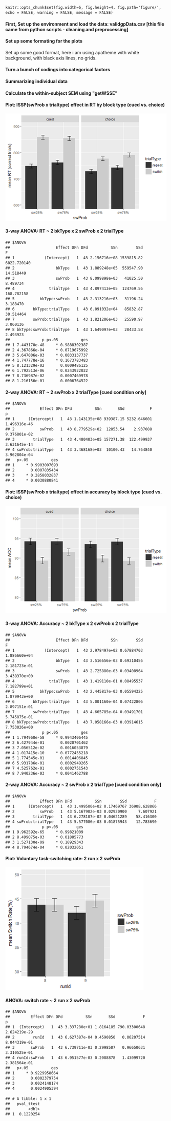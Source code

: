     knitr::opts_chunk$set(fig.width=6, fig.height=4, fig.path='figure/', echo = FALSE, warning = FALSE, message = FALSE)

#### First, Set up the environment and load the data: validgpData.csv \[this file came from python scripts - cleaning and preprocessing\]

#### Set up some formating for the plots

Set up some good format, here i am using apatheme with white background,
with black axis lines, no grids.

#### Turn a bunch of codings into categorical factors

#### Summarizing individual data

#### Calculate the within-subject SEM using "getWSSE"

#### Plot: ISSP(swProb x trialtype) effect in **RT** by block type (cued vs. choice)

![](figure/ISSP_RT_plot-1.png)

#### 3-way ANOVA: RT ~ 2 bkType x 2 swProb x 2 trialType

    ## $ANOVA
    ##                    Effect DFn DFd          SSn        SSd           F
    ## 1             (Intercept)   1  43 2.156716e+08 1539815.82 6022.720140
    ## 2                  bkType   1  43 1.889248e+05  559547.90   14.518449
    ## 3                  swProb   1  43 8.099898e+03   41025.50    8.489734
    ## 4               trialType   1  43 4.897413e+05  124769.56  168.782158
    ## 5           bkType:swProb   1  43 2.313216e+03   31196.24    3.188470
    ## 6        bkType:trialType   1  43 6.091032e+04   85832.87   30.514464
    ## 7        swProb:trialType   1  43 1.821206e+03   25590.97    3.060136
    ## 8 bkType:swProb:trialType   1  43 1.649097e+03   28433.58    2.493923
    ##              p p<.05          ges
    ## 1 7.443170e-48     * 0.9888302387
    ## 2 4.367866e-04     * 0.0719675992
    ## 3 5.647006e-03     * 0.0033137737
    ## 4 1.747778e-16     * 0.1673783483
    ## 5 8.121329e-02       0.0009486125
    ## 6 1.792513e-06     * 0.0243922022
    ## 7 8.736987e-02       0.0007469978
    ## 8 1.216156e-01       0.0006764522

#### 2-way ANOVA: RT ~ 2 swProb x 2 trialType \[cued condition only\]

    ## $ANOVA
    ##             Effect DFn DFd          SSn       SSd           F            p
    ## 1      (Intercept)   1  43 1.143135e+08 939387.15 5232.646601 1.496316e-46
    ## 2           swProb   1  43 8.779529e+02  12853.54    2.937088 9.376801e-02
    ## 3        trialType   1  43 4.480403e+05 157271.38  122.499937 3.631645e-14
    ## 4 swProb:trialType   1  43 3.468168e+03  10100.43   14.764840 3.962804e-04
    ##   p<.05          ges
    ## 1     * 0.9903007693
    ## 2       0.0007835434
    ## 3     * 0.2858032837
    ## 4     * 0.0030880841

#### Plot: ISSP(swProb x trialtype) effect in **accuracy** by block type (cued vs. choice)

![](figure/ISSP_ACC_plot-1.png)

#### 3-way ANOVA: Accuracy ~ 2 bkType x 2 swProb x 2 trialType

    ## $ANOVA
    ##                    Effect DFn DFd          SSn        SSd            F
    ## 1             (Intercept)   1  43 2.978497e+02 0.67884703 1.886660e+04
    ## 2                  bkType   1  43 3.516656e-03 0.69310456 2.181723e-01
    ## 3                  swProb   1  43 2.725880e-03 0.03408964 3.438370e+00
    ## 4               trialType   1  43 1.419110e-01 0.08495537 7.182799e+01
    ## 5           bkType:swProb   1  43 2.445817e-03 0.05594325 1.879943e+00
    ## 6        bkType:trialType   1  43 5.001160e-04 0.07422806 2.897151e-01
    ## 7        swProb:trialType   1  43 4.665785e-04 0.03491701 5.745875e-01
    ## 8 bkType:swProb:trialType   1  43 7.058166e-03 0.03914615 7.753026e+00
    ##              p p<.05          ges
    ## 1 1.794960e-58     * 0.9943406445
    ## 2 6.427944e-01       0.0020701462
    ## 3 7.056512e-02       0.0016053879
    ## 4 1.017415e-10     * 0.0772455218
    ## 5 1.774545e-01       0.0014406845
    ## 6 5.931786e-01       0.0002949265
    ## 7 4.525762e-01       0.0002751543
    ## 8 7.940236e-03     * 0.0041462788

#### 2-way ANOVA: Accuracy ~ 2 swProb x 2 trialType \[cued condition only\]

    ## $ANOVA
    ##             Effect DFn DFd          SSn        SSd            F
    ## 1      (Intercept)   1  43 1.499500e+02 0.17469767 36908.628866
    ## 2           swProb   1  43 5.167902e-03 0.02920900     7.607921
    ## 3        trialType   1  43 6.278107e-02 0.04621289    58.416300
    ## 4 swProb:trialType   1  43 5.577086e-03 0.01875943    12.783690
    ##              p p<.05        ges
    ## 1 9.962592e-65     * 0.99821009
    ## 2 8.499075e-03     * 0.01885773
    ## 3 1.527130e-09     * 0.18929343
    ## 4 8.794674e-04     * 0.02032051

#### Plot: Voluntary task-switching rate: 2 run x 2 swProb

![](figure/VTS_rate-1.png)

#### ANOVA: switch rate ~ 2 run x 2 swProb

    ## $ANOVA
    ##         Effect DFn DFd          SSn       SSd            F            p
    ## 1  (Intercept)   1  43 3.337280e+01 1.8164185 790.03300648 2.624219e-29
    ## 2        runId   1  43 6.627387e-04 0.4590850   0.06207514 8.044319e-01
    ## 3       swProb   1  43 6.739711e-03 0.2998507   0.96650631 3.310525e-01
    ## 4 runId:swProb   1  43 6.951577e-03 0.2088878   1.43099720 2.381564e-01
    ##   p<.05          ges
    ## 1     * 0.9229958664
    ## 2       0.0002379754
    ## 3       0.0024148174
    ## 4       0.0024905394

    ## # A tibble: 1 x 1
    ##   pval_ttest
    ##        <dbl>
    ## 1  0.1220254
